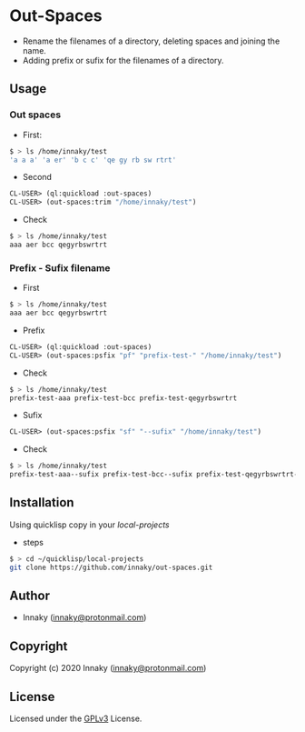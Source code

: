 # Out-Spaces

* Rename the filenames of a directory, deleting spaces and joining the name. 
* Adding prefix or sufix for the filenames of a directory.


## Usage

### Out spaces

* First:

```bash
$ > ls /home/innaky/test
'a a a' 'a er' 'b c c' 'qe gy rb sw rtrt'
```

* Second

```lisp
CL-USER> (ql:quickload :out-spaces)
CL-USER> (out-spaces:trim "/home/innaky/test")
```

* Check

```bash
$ > ls /home/innaky/test
aaa aer bcc qegyrbswrtrt
```

### Prefix - Sufix filename

* First

```bash
$ > ls /home/innaky/test
aaa aer bcc qegyrbswrtrt
```
* Prefix 

```lisp
CL-USER> (ql:quickload :out-spaces)
CL-USER> (out-spaces:psfix "pf" "prefix-test-" "/home/innaky/test")
```

* Check

```bash
$ > ls /home/innaky/test
prefix-test-aaa prefix-test-bcc prefix-test-qegyrbswrtrt
```

* Sufix

```lisp
CL-USER> (out-spaces:psfix "sf" "--sufix" "/home/innaky/test")
```

* Check

```bash
$ > ls /home/innaky/test
prefix-test-aaa--sufix prefix-test-bcc--sufix prefix-test-qegyrbswrtrt--sufix
```

## Installation

Using quicklisp copy in your *local-projects*

* steps

```bash
$ > cd ~/quicklisp/local-projects
git clone https://github.com/innaky/out-spaces.git
```

## Author

* Innaky (innaky@protonmail.com)

## Copyright

Copyright (c) 2020 Innaky (innaky@protonmail.com)

## License

Licensed under the [GPLv3](https://www.gnu.org/licenses/gpl-3.0.html) License.
